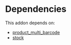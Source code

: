 # Dependencies

This addon depends on:

- [product_multi_barcode](https://github.com/bringout/oca-warehouse)
- [stock](https://github.com/bringout/oca-ocb-warehouse/tree/62a8c36c9372364b7b073231c40d68a45f49dd78/odoo-bringout-oca-ocb-stock)
